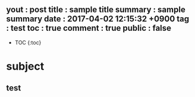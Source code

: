 yout  : post
title   : sample title
summary : sample summary
date    : 2017-04-02 12:15:32 +0900
tag     : test
toc     : true
comment : true
public  : false
---
* TOC
{:toc}

# subject

## test

